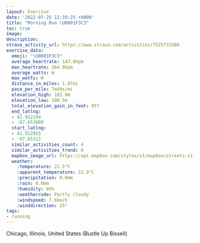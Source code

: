 ```yaml
---
layout: Exercise
date: '2022-07-25 12:19:25 +0000'
title: "Morning Run \U0001F3C3"
toc: true
image:
description:
strava_activity_url: https://www.strava.com/activities/7525733380
exercise_data:
  emoji: "\U0001F3C3"
  average_heartrate: 147.0bpm
  max_heartrate: 164.0bpm
  average_watts: W
  max_watts: W
  distance_in_miles: 1.97mi
  pace_per_mile: 7m49s/mi
  elevation_high: 182.0m
  elevation_low: 180.5m
  total_elevation_gain_in_feet: 0ft
  end_latlng:
  - 41.912194
  - -87.653009
  start_latlng:
  - 41.912955
  - -87.65312
  similar_activities_count: 4
  similar_activities_trend: 0
  mapbox_image_url: https://api.mapbox.com/styles/v1/mapbox/streets-v11/static/path-5+787af2-1.0(%7Dby~F~v~uOG%3Fe%40UQ%3Fe%40Bk%40NQDIAEY%3FUD%5BJ%7DBIc%40IGMAs%40PS%40qVXM%3FSKS%3FoACOE%7B%40%3Fk%40Fe%40N%5DFuHJKIYFcAFyIDCA%40k%40MoA%3FaB%5CBpBKxTWJP%5CEl%40DTGbBMj%40B%60%40%40TEp%40CbEIJLz%40QtRSHABB_%40%7C%40UXs%40rA%5Dx%40MPEBATJt%40%40d%40%3FNMj%40%3FVpANpBEvDBb%40Ir%40%3F%7C%40ER%40REA%40WGWHcADeCM),pin-s-s+e5b22e(-87.65312,41.91295),pin-s-f+89ae00(-87.65301000000002,41.91219000000003)/auto/800x800?access_token=pk.eyJ1Ijoiam9zaGJlY2ttYW4iLCJhIjoiY205eWR2aDd1MWZ6djJrbXc4a3M0bWZleiJ9.XiG9OWkNcZk2QzjJbxLB4A
  weather:
    :temperature: 21.5°C
    :apparent_temperature: 22.3°C
    :precipitation: 0.0mm
    :rain: 0.0mm
    :humidity: 69%
    :weathercode: Partly cloudy
    :windspeed: 7.6km/h
    :winddirection: 25°
tags:
- running
---
```

Chicago, Illinois, United States (Bustle Up Bissell)
